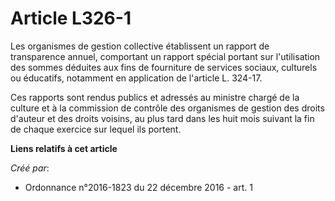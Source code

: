 # Article L326-1

Les organismes de gestion collective établissent un rapport de transparence annuel, comportant un rapport spécial portant sur
l'utilisation des sommes déduites aux fins de fourniture de services sociaux, culturels ou éducatifs, notamment en
application de l'article L. 324-17. 

Ces rapports sont rendus publics et adressés au ministre chargé de la culture et à la commission de contrôle des organismes
de gestion des droits d'auteur et des droits voisins, au plus tard dans les huit mois suivant la fin de chaque exercice sur
lequel ils portent.

**Liens relatifs à cet article**

_Créé par_:

  - Ordonnance n°2016-1823 du 22 décembre 2016 - art. 1
